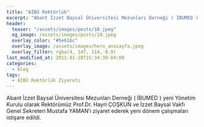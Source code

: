 ```yaml
---
title: "AİBÜ Rektörlük"
excerpt: "Abant İzzet Baysal Üniversitesi Mezunları Derneği ( İBUMED ) yeni Yönetim Kurulu olarak Rektörümüz Prof.Dr. Hayri ÇOŞKUN ve İzzet Baysal Vakfı Genel Sekreteri Mustafa YAMAN’ı ziyaret ederek yeni dönem çalışmaları istişare edildi."
header:
  teaser: "/assets/images/posts/10.jpeg"
  og_image: /assets/images/posts/10.jpeg
  overlay_color: "#5e616c"
  overlay_image: /assets/images/hero_anasayfa.jpeg
  overlay_filter: rgba(4, 147, 114, 0.9)
last_modified_at: 2011-01-28T15:34:30-04:00
categories:
  - blog
tags:
  - AİBÜ Rektörlük Ziyareti
---
```


Abant İzzet Baysal Üniversitesi Mezunları Derneği ( İBUMED ) yeni Yönetim Kurulu olarak Rektörümüz Prof.Dr. Hayri ÇOŞKUN ve İzzet Baysal Vakfı Genel Sekreteri Mustafa YAMAN’ı ziyaret ederek yeni dönem çalışmaları istişare edildi.
